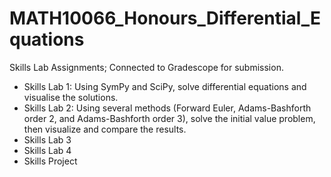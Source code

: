# MATH10066_Honours_Differential_Equations
Skills Lab Assignments; Connected to Gradescope for submission.

- Skills Lab 1: Using SymPy and SciPy, solve differential equations and visualise the solutions.
- Skills Lab 2: Using several methods (Forward Euler, Adams-Bashforth order 2, and Adams-Bashforth order 3), solve the initial value problem, then visualize and compare the results.
- Skills Lab 3
- Skills Lab 4
- Skills Project
